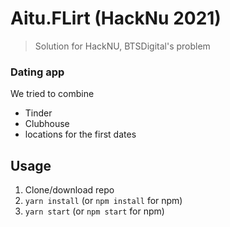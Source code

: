 # Aitu.FLirt (HackNu 2021)

> Solution for HackNU, BTSDigital's problem

### Dating app

We tried to combine

- Tinder
- Clubhouse
- locations for the first dates

## Usage

1. Clone/download repo
2. `yarn install` (or `npm install` for npm)
3. `yarn start` (or `npm start` for npm)
